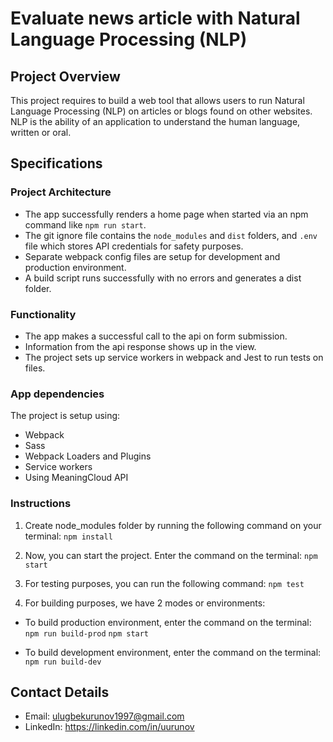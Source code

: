 # Evaluate news article with Natural Language Processing (NLP)

## Project Overview
This project requires to build a web tool that allows users to run Natural Language Processing (NLP) on articles or blogs found on other websites. NLP is the ability of an application to understand the human language, written or oral.

## Specifications

### Project Architecture
- The app successfully renders a home page when started via an npm command like `npm run start`.
- The git ignore file contains the `node_modules` and `dist` folders, and `.env` file which stores API credentials for safety purposes.
- Separate webpack config files are setup for development and production environment.
- A build script runs successfully with no errors and generates a dist folder.

### Functionality
- The app makes a successful call to the api on form submission.
- Information from the api response shows up in the view.
- The project sets up service workers in webpack and Jest to run tests on files.

### App dependencies
The project is setup using:
- Webpack
- Sass
- Webpack Loaders and Plugins
- Service workers
- Using MeaningCloud API

### Instructions

1. Create node_modules folder by running the following command on your terminal: `npm install`

2. Now, you can start the project. Enter the command on the terminal: `npm start`

3. For testing purposes, you can run the following command: `npm test`

4. For building purposes, we have 2 modes or environments:

- To build production environment, enter the command on the terminal:
`npm run build-prod`
`npm start`

- To build development environment, enter the command on the terminal:
`npm run build-dev`

## Contact Details
- Email: ulugbekurunov1997@gmail.com 
- LinkedIn: https://linkedin.com/in/uurunov
